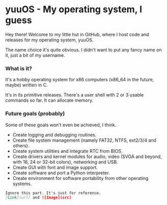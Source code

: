 # yuuOS - My operating system, I guess

Hey there! Welcome to my little hut in GitHub, where I host code and releases for my operating system, yuuOS.

The name choice it's quite obvious. I didn't want to put any fancy name on it, just a bit of my username.

### What is it?

It's a hobby operating system for x86 computers (x86_64 in the future, maybe) written in C.

It's in its primitive releases. There's a user shell with 2 or 3 usable commands so far. It can allocate memory.

### Future goals (probably)

Some of these goals won't even be achieved, I think.

- Create logging and debugging routines.
- Create file system management (namely FAT32, NTFS, ext2/3/4 and others).
- Create system utilities and integrate RTC from BIOS.
- Create drivers and kernel modules for audio, video (SVGA and beyond, with 16, 24 or 32-bit colors), networking and USB.
- Create GUI with font and image support.
- Create software and port a Python interpreter.
- Create environment for software portability from other operating systems.

```markdown
Ignore this part. It's just for reference.
[Link](url) and ![Image](src)
```
